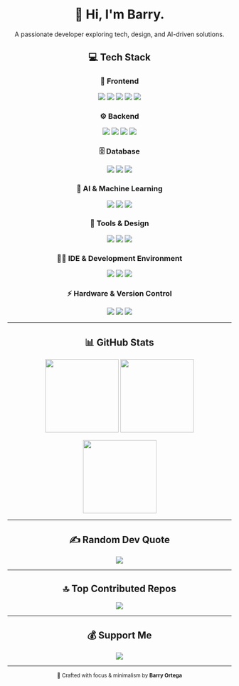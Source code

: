 <h1 align="center">👋 Hi, I'm Barry.</h1>
<p align="center">A passionate developer exploring tech, design, and AI-driven solutions.</p>


<h2 align="center">💻 Tech Stack</h2>

<h3 align="center">🎨 Frontend</h3>
<p align="center">
  <img src="https://img.shields.io/badge/HTML5-0b0b0b?style=for-the-badge&logo=html5&logoColor=white"/>
  <img src="https://img.shields.io/badge/CSS3-0b0b0b?style=for-the-badge&logo=css3&logoColor=white"/>
  <img src="https://img.shields.io/badge/JavaScript-0b0b0b?style=for-the-badge&logo=javascript&logoColor=white"/>
  <img src="https://img.shields.io/badge/TypeScript-0b0b0b?style=for-the-badge&logo=typescript&logoColor=white"/>
  <img src="https://img.shields.io/badge/React-0b0b0b?style=for-the-badge&logo=react&logoColor=white"/>
</p>

<h3 align="center">⚙️ Backend</h3>
<p align="center">
  <img src="https://img.shields.io/badge/Python-0b0b0b?style=for-the-badge&logo=python&logoColor=white"/>
  <img src="https://img.shields.io/badge/Java-0b0b0b?style=for-the-badge&logo=openjdk&logoColor=white"/>
  <img src="https://img.shields.io/badge/PHP-0b0b0b?style=for-the-badge&logo=php&logoColor=white"/>
  <img src="https://img.shields.io/badge/Django-0b0b0b?style=for-the-badge&logo=django&logoColor=white"/>
</p>

<h3 align="center">🗄️ Database</h3>
<p align="center">
  <img src="https://img.shields.io/badge/MySQL-0b0b0b?style=for-the-badge&logo=mysql&logoColor=white"/>
  <img src="https://img.shields.io/badge/MariaDB-0b0b0b?style=for-the-badge&logo=mariadb&logoColor=white"/>
  <img src="https://img.shields.io/badge/PostgreSQL-0b0b0b?style=for-the-badge&logo=postgresql&logoColor=white"/>
</p>

<h3 align="center">🧠 AI & Machine Learning</h3>
<p align="center">
  <img src="https://img.shields.io/badge/ChatGPT-0b0b0b?style=for-the-badge&logo=openai&logoColor=white"/>
  <img src="https://img.shields.io/badge/Claude%20Code-0b0b0b?style=for-the-badge&logo=anthropic&logoColor=white"/>
  <img src="https://img.shields.io/badge/Prompt%20Engineering-0b0b0b?style=for-the-badge&logo=prometheus&logoColor=white"/>
</p>

<h3 align="center">🧩 Tools & Design</h3>
<p align="center">
  <img src="https://img.shields.io/badge/Figma-0b0b0b?style=for-the-badge&logo=figma&logoColor=white"/>
  <img src="https://img.shields.io/badge/Photoshop-0b0b0b?style=for-the-badge&logo=adobephotoshop&logoColor=white"/>
  <img src="https://img.shields.io/badge/PowerShell-0b0b0b?style=for-the-badge&logo=powershell&logoColor=white"/>
</p>

<h3 align="center">🧑‍💻 IDE & Development Environment</h3>
<p align="center">
  <img src="https://img.shields.io/badge/Visual%20Studio%20Code-0b0b0b?style=for-the-badge&logo=visualstudiocode&logoColor=white"/>
  <img src="https://img.shields.io/badge/Windsurf-0b0b0b?style=for-the-badge&logo=vercel&logoColor=white"/>
  <img src="https://img.shields.io/badge/Cursor-0b0b0b?style=for-the-badge&logo=cursor&logoColor=white"/>
</p>

<h3 align="center">⚡ Hardware & Version Control</h3>
<p align="center">
  <img src="https://img.shields.io/badge/Arduino-0b0b0b?style=for-the-badge&logo=arduino&logoColor=white"/>
  <img src="https://img.shields.io/badge/Git-0b0b0b?style=for-the-badge&logo=git&logoColor=white"/>
  <img src="https://img.shields.io/badge/GitHub-0b0b0b?style=for-the-badge&logo=github&logoColor=white"/>
</p>

---

<h2 align="center">📊 GitHub Stats</h2>
<p align="center">
  <img src="https://github-readme-stats.vercel.app/api?username=barryillest&theme=graywhite&hide_border=true&include_all_commits=true&count_private=true" height="165"/>
  <img src="https://nirzak-streak-stats.vercel.app/?user=barryillest&theme=graywhite&hide_border=true" height="165"/>
</p>

<p align="center">
  <img src="https://github-readme-stats.vercel.app/api/top-langs/?username=barryillest&theme=graywhite&hide_border=true&include_all_commits=true&count_private=true&layout=compact" height="165"/>
</p>

---

<h2 align="center">✍️ Random Dev Quote</h2>
<p align="center">
  <img src="https://quotes-github-readme.vercel.app/api?type=horizontal&theme=dark"/>
</p>

---

<h2 align="center">🔝 Top Contributed Repos</h2>
<p align="center">
  <img src="https://github-contributor-stats.vercel.app/api?username=barryillest&limit=5&theme=graywhite&combine_all_yearly_contributions=true"/>
</p>

---

<h2 align="center">💰 Support Me</h2>
<p align="center">
  <a href="https://paypal.me/subtozhc">
    <img src="https://img.shields.io/badge/PayPal-0b0b0b?style=for-the-badge&logo=paypal&logoColor=white"/>
  </a>
</p>

---

<p align="center"><sub>🖤 Crafted with focus & minimalism by <b>Barry Ortega</b></sub></p>
